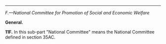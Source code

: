 ****

_F.—National Committee for Promotion of Social and Economic Welfare_

**General.**

**11F.** In this sub-part "National Committee" means the National Committee defined in section 35AC.